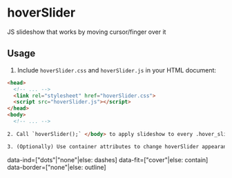 # hoverSlider
JS slideshow that works by moving cursor/finger over it


## Usage
1. Include `hoverSlider.css` and `hoverSlider.js` in your HTML document:

```html
<head>
  <!-- ... -->
  <link rel="stylesheet" href="hoverSlider.css">
  <script src="hoverSlider.js"></script>
</head>
<body>
  <!-- ... -->
  
2. Call `hoverSlider();` </body> to apply slideshow to every .hover_slider container with imgs inside. Or use custom selector as a parameter: `hoverSlider('.custom_slideshow_container')`.

3. (Optionally) Use container attributes to change hoverSlider appearance:
```
data-ind=["dots"|"none"|else: dashes]
data-fit=["cover"|else: contain]
data-border=["none"|else: outline]
```